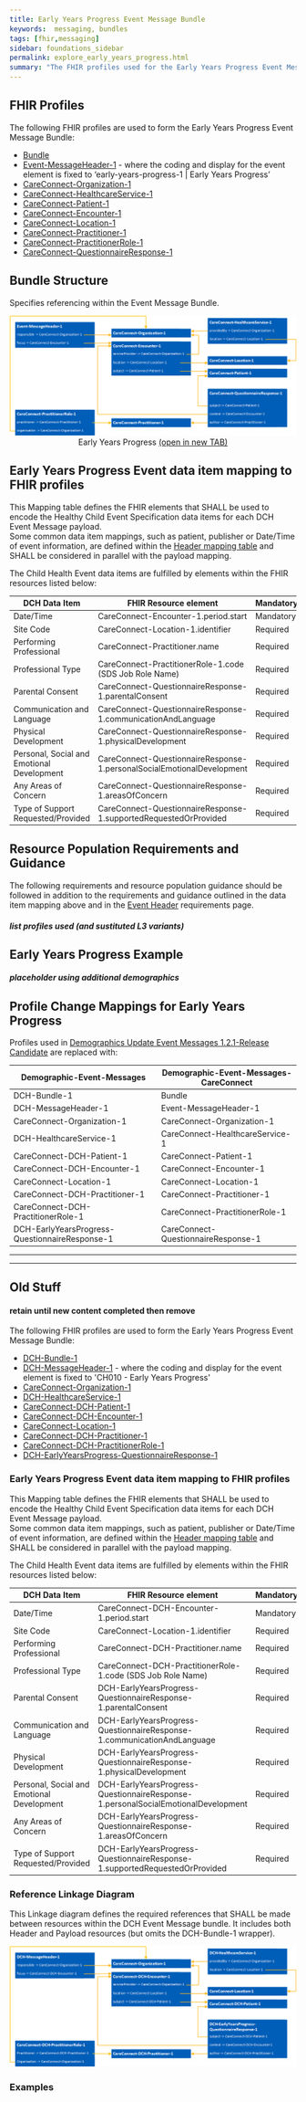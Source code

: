 ```yaml
---
title: Early Years Progress Event Message Bundle
keywords:  messaging, bundles
tags: [fhir,messaging]
sidebar: foundations_sidebar
permalink: explore_early_years_progress.html
summary: "The FHIR profiles used for the Early Years Progress Event Message Bundle"
---
```


## FHIR Profiles ##

The following FHIR profiles are used to form the Early Years Progress Event Message Bundle:

- [Bundle](http://hl7.org/fhir/STU3/StructureDefinition/Bundle)
- [Event-MessageHeader-1](https://fhir.nhs.uk/STU3/StructureDefinition/Event-MessageHeader-1) - where the coding and display for the event element is fixed to ‘early-years-progress-1 \| Early Years Progress’
- [CareConnect-Organization-1](https://fhir.hl7.org.uk/STU3/StructureDefinition/CareConnect-Organization-1)
- [CareConnect-HealthcareService-1](https://fhir.hl7.org.uk/STU3/StructureDefinition/CareConnect-HealthcareService-1)
- [CareConnect-Patient-1](https://fhir.hl7.org.uk/STU3/StructureDefinition/CareConnect-Patient-1)
- [CareConnect-Encounter-1](https://fhir.hl7.org.uk/STU3/StructureDefinition/CareConnect-Encounter-1)
- [CareConnect-Location-1](https://fhir.hl7.org.uk/STU3/StructureDefinition/CareConnect-Location-1)
- [CareConnect-Practitioner-1](https://fhir.hl7.org.uk/STU3/StructureDefinition/CareConnect-Practitioner-1)
- [CareConnect-PractitionerRole-1](https://fhir.hl7.org.uk/STU3/StructureDefinition/CareConnect-PractitionerRole-1)
- [CareConnect-QuestionnaireResponse-1](https://fhir.hl7.org.uk/STU3/StructureDefinition/CareConnect-QuestionnaireResponse-1)

## Bundle Structure

Specifies referencing within the Event Message Bundle.


<div style="text-align:center; margin-bottom:20px" >
	<a href="images/explore/dch-earlyyearsprogress.png" target="_blank"><img src="images/explore/dch-earlyyearsprogress.png"></a><br/>
	Early Years Progress <a href="images/explore/dch-earlyyearsprogress.png" target="_blank">(open in new TAB)</a>
</div>

## Early Years Progress Event data item mapping to FHIR profiles ##

This Mapping table defines the FHIR elements that SHALL be used to encode the Healthy Child Event Specification data items for each DCH Event Message payload.  
Some common data item mappings, such as patient, publisher or Date/Time of event information, are defined within the [Header mapping table](explore_event_header_design.html) and SHALL be considered in parallel with the payload mapping.

The Child Health Event data items are fulfilled by elements within the FHIR resources listed below:

| DCH Data Item                              | FHIR Resource element                                               | Mandatory/Required/Optional |
|--------------------------------------------|---------------------------------------------------------------------|-----------------------------|
| Date/Time                                  | CareConnect-Encounter-1.period.start                            | Mandatory                   |
| Site Code                                  | CareConnect-Location-1.identifier                                   | Required                    |
| Performing Professional                    | CareConnect-Practitioner.name                                   | Required                    |
| Professional Type                          | CareConnect-PractitionerRole-1.code (SDS Job Role Name)         | Required                    |
| Parental Consent                           | CareConnect-QuestionnaireResponse-1.parentalConsent                        | Required                    |
| Communication and Language                 | CareConnect-QuestionnaireResponse-1.communicationAndLanguage                    | Required                    |
| Physical Development                       | CareConnect-QuestionnaireResponse-1.physicalDevelopment                    | Required                    |
| Personal, Social and Emotional Development | CareConnect-QuestionnaireResponse-1.personalSocialEmotionalDevelopment                    | Required                    |
| Any Areas of Concern                       | CareConnect-QuestionnaireResponse-1.areasOfConcern                    | Required                    |
| Type of Support Requested/Provided         | CareConnect-QuestionnaireResponse-1.supportedRequestedOrProvided                    | Required                    |

## Resource Population Requirements and Guidance ##

The following requirements and resource population guidance should be followed in addition to the requirements and guidance outlined in the data item mapping above and in the [Event Header](https://developer.nhs.uk/apis/ems-beta/explore_event_header_information.html) requirements page.

#### _list profiles used (and sustituted L3 variants)_ ####

## Early Years Progress Example ##

#### _placeholder using additional demographics_ ####

<script src="https://gist.github.com/IOPS-DEV/646f784bcb1db6e7aa3d924aaaf423d1.js"></script>


## Profile Change Mappings for Early Years Progress ##

Profiles used in [Demographics Update Event Messages 1.2.1-Release Candidate](https://developer.nhs.uk/apis/demographicupdates-120-rc/index.html) are replaced with:

| Demographic-Event-Messages | Demographic-Event-Messages-CareConnect |
|----------------------------|----------------------------------------|
| DCH-Bundle-1 | Bundle |
| DCH-MessageHeader-1 | Event-MessageHeader-1 |
| CareConnect-Organization-1 | CareConnect-Organization-1 |
| DCH-HealthcareService-1 | CareConnect-HealthcareService-1 |
| CareConnect-DCH-Patient-1 | CareConnect-Patient-1 |
| CareConnect-DCH-Encounter-1 | CareConnect-Encounter-1 |
| CareConnect-Location-1 | CareConnect-Location-1 |
| CareConnect-DCH-Practitioner-1 | CareConnect-Practitioner-1 |
| CareConnect-DCH-PractitionerRole-1 | CareConnect-PractitionerRole-1 |
| DCH-EarlyYearsProgress-QuestionnaireResponse-1 | CareConnect-QuestionnaireResponse-1 |

<hr/>
<hr/>

## Old Stuff ##

#### retain until new content completed then remove ####



The following FHIR profiles are used to form the Early Years Progress Event Message Bundle:

- [DCH-Bundle-1](https://fhir.nhs.uk/STU3/StructureDefinition/DCH-Bundle-1)
- [DCH-MessageHeader-1](https://fhir.nhs.uk/STU3/StructureDefinition/DCH-MessageHeader-1) - where the coding and display for the event element is fixed to 'CH010 - Early Years Progress'
- [CareConnect-Organization-1](https://fhir.hl7.org.uk/STU3/StructureDefinition/CareConnect-Organization-1)
- [DCH-HealthcareService-1](https://fhir.nhs.uk/STU3/StructureDefinition/DCH-HealthcareService-1)
- [CareConnect-DCH-Patient-1](https://fhir.nhs.uk/STU3/StructureDefinition/CareConnect-DCH-Patient-1)
- [CareConnect-DCH-Encounter-1](https://fhir.nhs.uk/STU3/StructureDefinition/CareConnect-DCH-Encounter-1)
- [CareConnect-Location-1](https://fhir.hl7.org.uk/STU3/StructureDefinition/CareConnect-Location-1)
- [CareConnect-DCH-Practitioner-1](https://fhir.nhs.uk/STU3/StructureDefinition/CareConnect-DCH-Practitioner-1)
- [CareConnect-DCH-PractitionerRole-1](https://fhir.nhs.uk/STU3/StructureDefinition/CareConnect-DCH-PractitionerRole-1)
- [DCH-EarlyYearsProgress-QuestionnaireResponse-1](https://fhir.nhs.uk/STU3/StructureDefinition/DCH-EarlyYearsProgress-QuestionnaireResponse-1)

### Early Years Progress Event data item mapping to FHIR profiles ###

This Mapping table defines the FHIR elements that SHALL be used to encode the Healthy Child Event Specification data items for each DCH Event Message payload.  
Some common data item mappings, such as patient, publisher or Date/Time of event information, are defined within the [Header mapping table](explore_event_header_design.html) and SHALL be considered in parallel with the payload mapping.

The Child Health Event data items are fulfilled by elements within the FHIR resources listed below:

| DCH Data Item                              | FHIR Resource element                                               | Mandatory/Required/Optional |
|--------------------------------------------|---------------------------------------------------------------------|-----------------------------|
| Date/Time                                  | CareConnect-DCH-Encounter-1.period.start                            | Mandatory                   |
| Site Code                                  | CareConnect-Location-1.identifier                                   | Required                    |
| Performing Professional                    | CareConnect-DCH-Practitioner.name                                   | Required                    |
| Professional Type                          | CareConnect-DCH-PractitionerRole-1.code (SDS Job Role Name)         | Required                    |
| Parental Consent                           | DCH-EarlyYearsProgress-QuestionnaireResponse-1.parentalConsent                        | Required                    |
| Communication and Language                 | DCH-EarlyYearsProgress-QuestionnaireResponse-1.communicationAndLanguage                    | Required                    |
| Physical Development                       | DCH-EarlyYearsProgress-QuestionnaireResponse-1.physicalDevelopment                    | Required                    |
| Personal, Social and Emotional Development | DCH-EarlyYearsProgress-QuestionnaireResponse-1.personalSocialEmotionalDevelopment                    | Required                    |
| Any Areas of Concern                       | DCH-EarlyYearsProgress-QuestionnaireResponse-1.areasOfConcern                    | Required                    |
| Type of Support Requested/Provided         | DCH-EarlyYearsProgress-QuestionnaireResponse-1.supportedRequestedOrProvided                    | Required                    |


### Reference Linkage Diagram ###

This Linkage diagram defines the required references that SHALL be made between resources within the DCH Event Message bundle. It includes both Header and Payload resources (but omits the DCH-Bundle-1 wrapper).

<img src="images/explore/EarlyYearsProgress.png">

### Examples ###

<script src="https://gist.github.com/IOPS-DEV/6ece8304c418ddb441859020cbfed5b3.js"></script>

<script src="https://gist.github.com/IOPS-DEV/747b388edfb6235eae358a9bed994dca.js"></script>